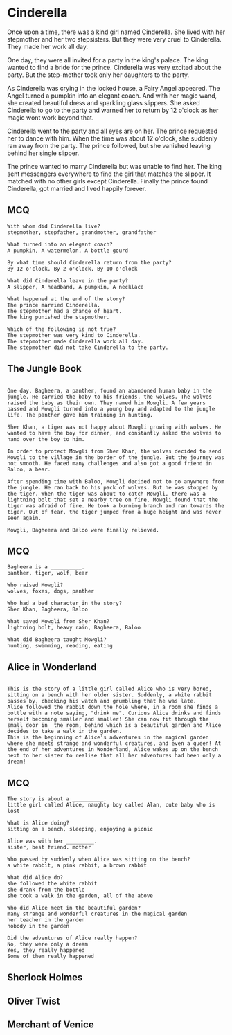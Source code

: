 # Cinderella


Once upon a time, there was a kind girl named Cinderella. She lived with her stepmother and her two stepsisters. 
But they were very cruel to Cinderella. They made her work all day.

One day, they were all invited for a party in the king's palace. The king wanted to find a bride for the prince.
Cinderella was very excited about the party. But the step-mother took only her daughters to the party.

As Cinderella was crying in the locked house, a Fairy Angel appeared. The Angel turned a pumpkin into an elegant coach. 
And with her magic wand, she created beautiful dress and sparkling glass slippers. She asked Cinderella to go to the party
and warned her to return by 12 o'clock as her magic wont work beyond that.

Cinderella went to the party and all eyes are on her. The prince requested her to dance with him. When the time was about 12 o'clock, she suddenly ran away from the party.
The prince followed, but she vanished leaving behind her single slipper.

The prince wanted to marry Cinderella but was unable to find her. The king sent messengers everywhere to find the girl that matches the slipper. 
It matched with no other girls except Cinderella. Finally the prince found Cinderella, got married and lived happily forever.



## MCQ

```
With whom did Cinderella live?
stepmother, stepfather, grandmother, grandfather

What turned into an elegant coach?
A pumpkin, A watermelon, A bottle gourd

By what time should Cinderella return from the party?
By 12 o'clock, By 2 o'clock, By 10 o'clock

What did Cinderella leave in the party?
A slipper, A headband, A pumpkin, A necklace

What happened at the end of the story?
The prince married Cinderella.
The stepmother had a change of heart.
The king punished the stepmother.

Which of the following is not true?
The stepmother was very kind to Cinderella.
The stepmother made Cinderella work all day.
The stepmother did not take Cinderella to the party.

```

## The Jungle Book
```

One day, Bagheera, a panther, found an abandoned human baby in the jungle. He carried the baby to his friends, the wolves. The wolves raised the baby as their own. They named him Mowgli. A few years passed and Mowgli turned into a young boy and adapted to the jungle life. The panther gave him training in hunting.

Sher Khan, a tiger was not happy about Mowgli growing with wolves. He wanted to have the boy for dinner, and constantly asked the wolves to hand over the boy to him.

In order to protect Mowgli from Sher Khar, the wolves decided to send Mowgli to the village in the border of the jungle. But the journey was not smooth. He faced many challenges and also got a good friend in Baloo, a bear.

After spending time with Baloo, Mowgli decided not to go anywhere from the jungle. He ran back to his pack of wolves. But he was stopped by the tiger. When the tiger was about to catch Mowgli, there was a lightning bolt that set a nearby tree on fire. Mowgli found that the tiger was afraid of fire. He took a burning branch and ran towards the tiger. Out of fear, the tiger jumped from a huge height and was never seen again.

Mowgli, Bagheera and Baloo were finally relieved.
```

## MCQ

```
Bagheera is a __________.
panther, tiger, wolf, bear

Who raised Mowgli?
wolves, foxes, dogs, panther

Who had a bad character in the story?
Sher Khan, Bagheera, Baloo

What saved Mowgli from Sher Khan?
lightning bolt, heavy rain, Bagheera, Baloo

What did Bagheera taught Mowgli?
hunting, swimming, reading, eating
```


## Alice in Wonderland
```

This is the story of a little girl called Alice who is very bored, sitting on a bench with her older sister. Suddenly, a white rabbit passes by, checking his watch and grumbling that he was late. 
Alice followed the rabbit down the hole where, in a room she finds a bottle with a note saying, "drink me". Curious Alice drinks and finds herself becoming smaller and smaller! She can now fit through the small door in  the room, behind which is a beautiful garden and Alice decides to take a walk in the garden. 
This is the beginning of Alice's adventures in the magical garden where she meets strange and wonderful creatures, and even a queen! At the end of her adventures in Wonderland, Alice wakes up on the bench next to her sister to realise that all her adventures had been only a dream!
```
## MCQ
```
The story is about a __________.
little girl called Alice, naughty boy called Alan, cute baby who is lost

What is Alice doing?
sitting on a bench, sleeping, enjoying a picnic

Alice was with her _________.
sister, best friend. mother

Who passed by suddenly when Alice was sitting on the bench?
a white rabbit, a pink rabbit, a brown rabbit

What did Alice do?
she followed the white rabbit 
she drank from the bottle 
she took a walk in the garden, all of the above

Who did Alice meet in the beautiful garden?
many strange and wonderful creatures in the magical garden
her teacher in the garden 
nobody in the garden

Did the adventures of Alice really happen? 
No, they were only a dream 
Yes, they really happened
Some of them really happened

```





  

## Sherlock Holmes

## Oliver Twist

## Merchant of Venice


